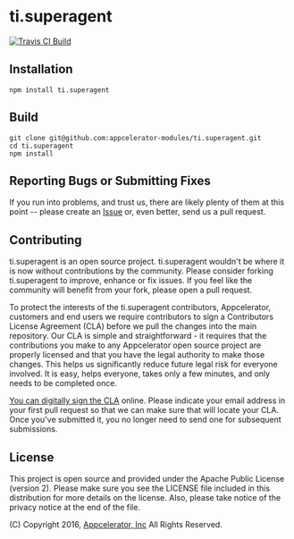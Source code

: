 # ti.superagent

[![Travis CI Build][travis-image]][travis-url]

## Installation

    npm install ti.superagent

## Build

    git clone git@github.com:appcelerator-modules/ti.superagent.git
    cd ti.superagent
    npm install

## Reporting Bugs or Submitting Fixes

If you run into problems, and trust us, there are likely plenty of them at this
point -- please create an [Issue](https://github.com/appcelerator-modules/ti.superagent/issues)
or, even better, send us a pull request.

## Contributing

ti.superagent is an open source project. ti.superagent wouldn't be where it is now without
contributions by the community. Please consider forking ti.superagent to improve,
enhance or fix issues. If you feel like the community will benefit from your
fork, please open a pull request.

To protect the interests of the ti.superagent contributors, Appcelerator, customers
and end users we require contributors to sign a Contributors License Agreement
(CLA) before we pull the changes into the main repository. Our CLA is simple and
straightforward - it requires that the contributions you make to any
Appcelerator open source project are properly licensed and that you have the
legal authority to make those changes. This helps us significantly reduce future
legal risk for everyone involved. It is easy, helps everyone, takes only a few
minutes, and only needs to be completed once.

[You can digitally sign the CLA](http://bit.ly/app_cla) online. Please indicate
your email address in your first pull request so that we can make sure that will
locate your CLA.  Once you've submitted it, you no longer need to send one for
subsequent submissions.

## License

This project is open source and provided under the Apache Public License (version 2).
Please make sure you see the LICENSE file included in this distribution for more
details on the license. Also, please take notice of the privacy notice at the end of the file.

(C) Copyright 2016, [Appcelerator, Inc](http://www.appcelerator.com) All Rights Reserved.

[travis-image]: https://img.shields.io/travis/appcelerator/ti.superagent.svg
[travis-url]: https://travis-ci.org/appcelerator/ti.superagent
